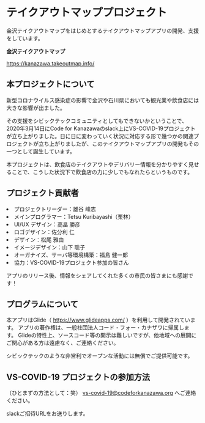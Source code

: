 # テイクアウトマッププロジェクト
金沢テイクアウトマップをはじめとするテイクアウトマップアプリの開発、支援をしています。

<b>金沢テイクアウトマップ</b>

https://kanazawa.takeoutmap.info/

## 本プロジェクトについて
新型コロナウイルス感染症の影響で金沢や石川県においても観光業や飲食店には大きな影響が出ました。

その支援をシビックテックコミュニティとしてもできないかということで、2020年3月14日にCode for Kanazawaのslack上にVS-COVID-19プロジェクトが立ち上がりました。日に日に変わっていく状況に対応する形で幾つかの関連プロジェクトが立ち上がりましたが、このテイクアウトマップアプリの開発もその一つとして誕生しています。

本プロジェクトは、飲食店のテイクアウトやデリバリー情報を分かりやすく見せることで、こうした状況下で飲食店の力に少しでもなれたらというものです。

## プロジェクト貢献者
<li> プロジェクトリーダー：雄谷 峰志 </li>
<li> メインプログラマー：Tetsu Kuribayashi（栗林） </li>
<li> UI/UX デザイン：高畠 勝彦 </li>
<li> ロゴデザイン：佐分利 仁 </li>
<li> デザイン：松尾 雅由 </li>
<li> イメージデザイン：山下 聡子 </li>
<li> オーガナイズ、サーバ等環境構築：福島 健一郎 </li>
<li> 協力：VS-COVID-19プロジェクト参加の皆さん </li>

アプリのリリース後、情報をシェアしてくれた多くの市民の皆さまにも感謝です！

## プログラムについて
本アプリはGlide（ https://www.glideapps.com/ ）を利用して開発されています。
アプリの著作権は、一般社団法人コード・フォー・カナザワに帰属します。
Glideの特性上、ソースコード等の開示は難しいですが、他地域への展開にご関心がある方は遠慮なく、ご連絡ください。

シビックテックのような非営利でオープンな活動には無償でご提供可能です。

## VS-COVID-19 プロジェクトの参加方法
（ひとまずの方法として：笑） vs-covid-19@codeforkanazawa.org へご連絡ください。

slackご招待URLをお送りします。